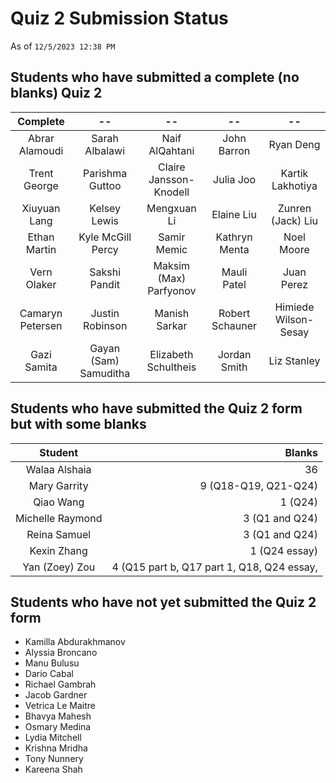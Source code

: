# Quiz 2 Submission Status

As of `12/5/2023 12:38 PM`

## Students who have submitted a complete (no blanks) Quiz 2

Complete | --  | --  | --  | --
:--------: | :--------: | :--------: | :--------: | :--------: |
Abrar Alamoudi | Sarah Albalawi | Naif AlQahtani | John Barron | Ryan Deng 
Trent George | Parishma Guttoo | Claire Jansson-Knodell | Julia Joo | Kartik Lakhotiya
Xiuyuan Lang | Kelsey Lewis | Mengxuan Li | Elaine Liu | Zunren (Jack) Liu
Ethan Martin | Kyle McGill Percy | Samir Memic | Kathryn Menta | Noel Moore
Vern Olaker | Sakshi Pandit | Maksim (Max) Parfyonov | Mauli Patel | Juan Perez
Camaryn Petersen | Justin Robinson | Manish Sarkar | Robert Schauner | Himiede Wilson-Sesay
Gazi Samita | Gayan (Sam) Samuditha | Elizabeth Schultheis | Jordan Smith | Liz Stanley

## Students who have submitted the Quiz 2 form but with some blanks

Student | Blanks
:-----------: | ---:
Walaa Alshaia | 36
Mary Garrity | 9 (Q18-Q19, Q21-Q24)
Qiao Wang | 1 (Q24)
Michelle Raymond | 3 (Q1 and Q24) 
Reina Samuel | 3 (Q1 and Q24)
Kexin Zhang | 1 (Q24 essay)
Yan (Zoey) Zou | 4 (Q15 part b, Q17 part 1, Q18, Q24 essay,

## Students who have not yet submitted the Quiz 2 form

- Kamilla Abdurakhmanov
- Alyssia Broncano
- Manu Bulusu
- Dario Cabal
- Richael Gambrah
- Jacob Gardner
- Vetrica Le Maitre
- Bhavya Mahesh
- Osmary Medina
- Lydia Mitchell
- Krishna Mridha
- Tony Nunnery
- Kareena Shah

